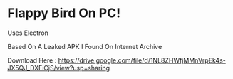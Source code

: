# Flappy Bird On PC!
Uses Electron

Based On A Leaked APK I Found On Internet Archive

Download Here : https://drive.google.com/file/d/1NL8ZHWfjMMnVrpEk4s-JX5QJ_DXFiCjS/view?usp=sharing
